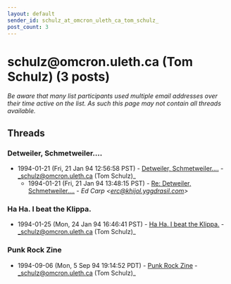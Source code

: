 ```yaml
---
layout: default
sender_id: schulz_at_omcron_uleth_ca_tom_schulz_
post_count: 3
---
```


# schulz<span>@</span>omcron.uleth.ca (Tom Schulz) (3 posts)

_Be aware that many list participants used multiple email addresses over their time active on the list. As such this page may not contain all threads available._

## Threads

### Detweiler, Schmetweiler....
+ 1994-01-21 (Fri, 21 Jan 94 12:56:58 PST) - [Detweiler, Schmetweiler....](/archive/1994/01/2a7a64ccd68706f6e2813c6b3aa35b0c10ed7b06e7286df8af24d915ea4ace4b) - _schulz@omcron.uleth.ca (Tom Schulz)_
  + 1994-01-21 (Fri, 21 Jan 94 13:48:15 PST) - [Re: Detweiler, Schmetweiler....](/archive/1994/01/70e0682cda351f3bc2ae53b57de07ee83ae93df4170444910aeee2f8d60862bd) - _Ed Carp \<erc@khijol.yggdrasil.com\>_

### Ha Ha. I beat the Klippa.
+ 1994-01-25 (Mon, 24 Jan 94 16:46:41 PST) - [Ha Ha. I beat the Klippa.](/archive/1994/01/3db7c6f84c3497d4f0743a7c3fde9c2901140ce50b7812cb646fadd7a77cbed1) - _schulz@omcron.uleth.ca (Tom Schulz)_

### Punk Rock Zine
+ 1994-09-06 (Mon, 5 Sep 94 19:14:52 PDT) - [Punk Rock Zine](/archive/1994/09/9e176151696a72014193e5bd66a489124ff6955db15578a00f13aafcc284996c) - _schulz@omcron.uleth.ca (Tom Schulz)_


